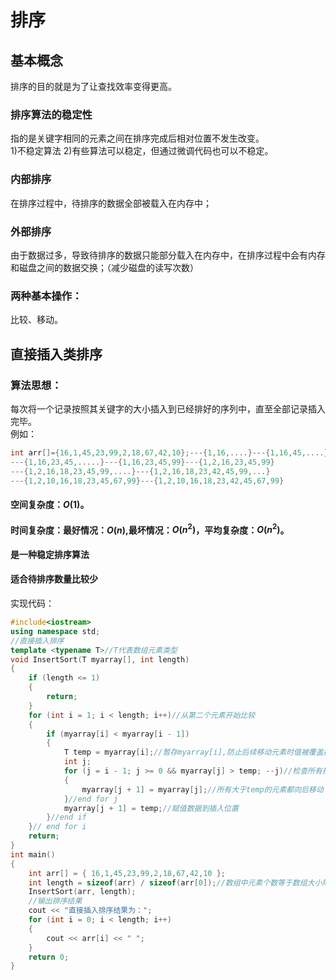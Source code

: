 # 排序
## 基本概念
排序的目的就是为了让查找效率变得更高。
### 排序算法的稳定性
指的是关键字相同的元素之间在排序完成后相对位置不发生改变。  
1)不稳定算法
2)有些算法可以稳定，但通过微调代码也可以不稳定。
### 内部排序
在排序过程中，待排序的数据全部被载入在内存中；
### 外部排序
由于数据过多，导致待排序的数据只能部分载入在内存中，在排序过程中会有内存和磁盘之间的数据交换；（减少磁盘的读写次数）
### 两种基本操作：
比较、移动。
## 直接插入类排序
### 算法思想：
每次将一个记录按照其关键字的大小插入到已经排好的序列中，直至全部记录插入完毕。  
例如：
``` cpp
int arr[]={16,1,45,23,99,2,18,67,42,10};---{1,16,....}---{1,16,45,....}
---{1,16,23,45,.....}---{1,16,23,45,99}---{1,2,16,23,45,99}
---{1,2,16,18,23,45,99,....}---{1,2,16,18,23,42,45,99,...}
---{1,2,10,16,18,23,45,67,99}---{1,2,10,16,18,23,42,45,67,99}
```
#### 空间复杂度：$O(1)$。
#### 时间复杂度：最好情况：$O(n)$,最坏情况：$O(n^2)$，平均复杂度：$O(n^2)$。
#### 是一种稳定排序算法
#### 适合待排序数量比较少
实现代码：
``` cpp
#include<iostream>
using namespace std;
//直接插入排序
template <typename T>//T代表数组元素类型
void InsertSort(T myarray[], int length)
{
	if (length <= 1)
	{
		return;
	}
	for (int i = 1; i < length; i++)//从第二个元素开始比较
	{
		if (myarray[i] < myarray[i - 1])
		{
			T temp = myarray[i];//暂存myarray[i],防止后续移动元素时值被覆盖掉
			int j;
			for (j = i - 1; j >= 0 && myarray[j] > temp; --j)//检查所有排好序的元素
			{
				myarray[j + 1] = myarray[j];//所有大于temp的元素都向后移动
			}//end for j
			myarray[j + 1] = temp;//赋值数据到插入位置
		}//end if
	}// end for i
	return;
}
int main()
{
	int arr[] = { 16,1,45,23,99,2,18,67,42,10 };
	int length = sizeof(arr) / sizeof(arr[0]);//数组中元素个数等于数组大小除以单个元素大小
	InsertSort(arr, length);
	//输出排序结果
	cout << "直接插入排序结果为：";
	for (int i = 0; i < length; i++)
	{
		cout << arr[i] << " ";
	}
	return 0;
}
```
